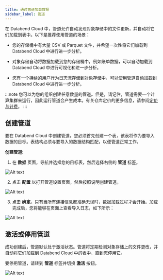 ```yaml
---
title: 通过管道加载数据
sidebar_label: 管道
---
```


在 Databend Cloud 中，管道允许自动发现对象存储中的文件更新，并自动将它们加载到表中。以下是推荐使用管道的场景：

- 您的存储桶中有大量 CSV 或 Parquet 文件，并希望一次性将它们加载到 Databend Cloud 中进行进一步分析。

- 对象存储自动将数据加载到您的存储桶中，例如账单数据，可以自动加载到 Databend Cloud 中进行可视化和进一步分析。

- 您有一个持续的用户行为日志流存储到对象存储中，可以使用管道自动加载到 Databend Cloud 中进行进一步分析。

:::note
您可以为您的组织创建任意数量的管道。但是，请记住，管道需要一个计算集群来运行，因此运行管道会产生成本。有关仓库定价的更多信息，请参阅[定价与计费](/guides/overview/editions/dc/pricing)。
:::

## 创建管道

要在 Databend Cloud 中创建管道，您必须首先创建一个表，该表将作为要导入数据的目标。表结构必须与要导入的数据结构匹配，以便管道正常工作。

**创建管道**:

1. 在 **数据** 页面，导航并选择您的目标表，然后选择右侧的 **管道** 标签。

![Alt text](@site/static/img/documents/loading-data/pipeline-1.png)

2. 点击 **配置** 以打开管道设置页面，然后按照说明创建管道。

![Alt text](@site/static/img/documents/loading-data/pipeline-2.png)

3. 点击 **确定**。只有当所有连接信息都准确无误时，数据加载过程才会开始。加载完成后，您将能够在页面上查看导入日志，如下所示：

![Alt text](@site/static/img/documents/loading-data/pipeline-3.png)

## 激活或停用管道

成功创建后，管道默认处于激活状态。管道将定期检测对象存储上的文件更改，并自动将它们加载到 Databend Cloud 中的表中，直到您停用它。

要停用管道，请转到 **管道** 标签并切换 **激活** 按钮。

![Alt text](@site/static/img/documents/loading-data/pipeline-4.png)
